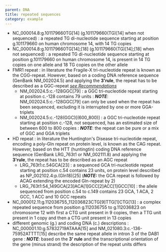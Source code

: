 ```yaml
---
parent: DNA
title: repeated sequences
category: example
---
```


*	NC\_000014.8:g.101179660TG[14] (g.101179660(TG)[14] when not sequenced)
	:	a repeated TG di-nucleotide sequence starting at position g.101179660 on human chromosome 14, with 14 TG copies
*	NC\_000014.8:g.101179660TG[14];[18] (g.101179660(TG)[14];[18] when not sequenced)
	:	a repeated TG di-nucleotide sequence starting at position g.101179660 on human chromosome 14, is present in 14 TG copies on one allele and 18 TG copies on the other allele
*	FMR1 repeat
	:	in literature the Fragile-X tri-nucleotide repeat is known as the CGG-repeat. However, based on a coding DNA reference sequence (GenBank NM\_002024.5) and applying the **3'rule**, the repeat has to be described as a GGC-repeat [_see Recommendations_](/recommendations/general/)
	*	NM\_002024.5:c.-128GGC[79]
	:	a GGC tri-nucleotide repeat starting at position c.-128 contains 79 units
	:	_**NOTE**_:	NM\_002024.5:c.-128GGC[79] can only be used when the repeat has been sequenced, excluding it is interrupted by one or more GGA-triplets
	*	NM\_002024.5:c.-128(GGC)[(600\_800)]
	:	a GGC tri-nucleotide repeat starting at position c.-128, not sequenced, has an estimated size of between 600 to 800 copies
	:	_**NOTE**_:	the repeat can be pure or a mix of GGC and GGA triplets
*	HD repeat
	:	in literature the Huntington's Disease tri-nucleotide repeat, encoding a poly-Gln repeat on protein level, is known as the CAG repeat. However, based on the HTT (huntingtin) coding DNA reference sequence (GenBank LRG\_763t1 or NM\_002111.8) and applying the **3'rule**, the repeat has to be described as an AGC repeat
	*	LRG\_763t1:c.54GCA[23]
	:	a sequenced GCA tri-nucleotide repeat starting at position c.54 contains 23 units, on protein level described as NP\_002102.4:p.(Gln18)[25] (_**NOTE:**_ the GCA repeat is followed by ACAG extending the encoded Gln-repeat by 2)
	*	LRG\_763t1:54\_149GCA[23]ACA[1]GCC[2]ACC[1]GCC[10]
	:	the allele sequenced from position c.54 to c.149 contains 23 GCA, 1 ACA, 2 GCC, 1 ACC and 10 GCC repeats 
*	NC\_000012.11:g.112036755\_112036823CTG[9]TTG[1]CTG[13]
	:	a complex repeated sequence from position g.112036755 to g.112036823 on chromosome 12 with first a CTG unit present in 9 copies, then a TTG unit present in 1 copy and then a CTG unit present in 13 copies
*	different genomic (g.) and coding DNA (c.) descriptions
	:	NC\_000001.10:g.57832719ATAAA[15] and NM\_021080.3:c.-136-75952ATTTT[15] describe the same repeat allele in intron 3 of the DAB1 gene
	:	_**NOTE**_:	based on the **3' rule** and the transcriptional orientation of the gene (minus strand) the description of the repeat units differs
